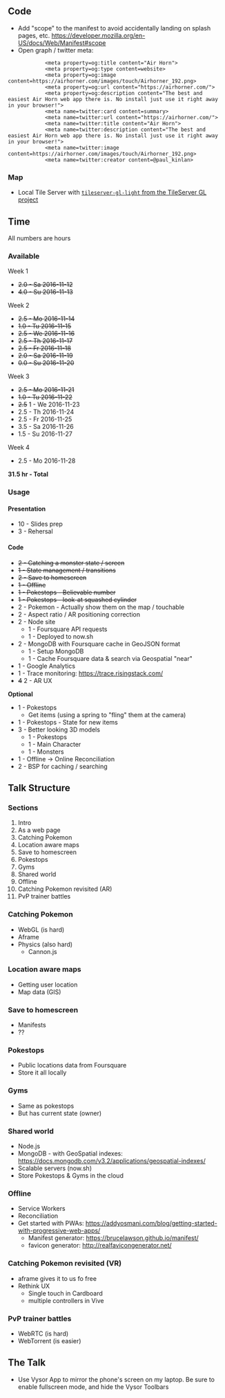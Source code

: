 ## Code

- Add "scope" to the manifest to avoid accidentally landing on splash pages,
  etc. https://developer.mozilla.org/en-US/docs/Web/Manifest#scope
- Open graph / twitter meta: 
```
            <meta property=og:title content="Air Horn">
            <meta property=og:type content=website>
            <meta property=og:image content=https://airhorner.com/images/touch/Airhorner_192.png>
            <meta property=og:url content="https://airhorner.com/">
            <meta property=og:description content="The best and easiest Air Horn web app there is. No install just use it right away in your browser!">
            <meta name=twitter:card content=summary>
            <meta name=twitter:url content="https://airhorner.com/">
            <meta name=twitter:title content="Air Horn">
            <meta name=twitter:description content="The best and easiest Air Horn web app there is. No install just use it right away in your browser!">
            <meta name=twitter:image content=https://airhorner.com/images/touch/Airhorner_192.png>
            <meta name=twitter:creator content=@paul_kinlan>
```

### Map

- Local Tile Server with [`tileserver-gl-light` from the TileServer GL project](https://github.com/klokantech/tileserver-gl)

## Time

All numbers are hours

### Available

Week 1
- ~~2.0 - Sa 2016-11-12~~
- ~~4.0 - Su 2016-11-13~~

Week 2
- ~~2.5 - Mo 2016-11-14~~
- ~~1.0 - Tu 2016-11-15~~
- ~~2.5 - We 2016-11-16~~
- ~~2.5 - Th 2016-11-17~~
- ~~2.5 - Fr 2016-11-18~~
- ~~2.0 - Sa 2016-11-19~~
- ~~0.0 - Su 2016-11-20~~

Week 3
- ~~2.5 - Mo 2016-11-21~~
- ~~1.0 - Tu 2016-11-22~~
- ~~2.5~~ 1 - We 2016-11-23
- 2.5 - Th 2016-11-24
- 2.5 - Fr 2016-11-25
- 3.5 - Sa 2016-11-26
- 1.5 - Su 2016-11-27

Week 4
- 2.5 - Mo 2016-11-28

**31.5 hr - Total**

### Usage

#### Presentation

- 10 - Slides prep
- 3 - Rehersal

#### Code

- ~~2 - Catching a monster state / screen~~
- ~~1 - State management / transitions~~
- ~~2 - Save to homescreen~~
- ~~1 - Offline~~
- ~~1 - Pokestops - Believable number~~
- ~~1 - Pokestops - look-at squashed cylinder~~
- 2 - Pokemon - Actually show them on the map / touchable
- 2 - Aspect ratio / AR positioning correction
- 2 - Node site
  - 1 - Foursquare API requests
  - 1 - Deployed to now.sh
- 2 - MongoDB with Foursquare cache in GeoJSON format
  - 1 - Setup MongoDB
  - 1 - Cache Foursquare data & search via Geospatial "near"
- 1 - Google Analytics
- 1 - Trace monitoring: https://trace.risingstack.com/
- ~~4~~ 2 - AR UX

**Optional**

- 1 - Pokestops
  - Get items (using a spring to "fling" them at the camera)
- 1 - Pokestops - State for new items
- 3 - Better looking 3D models
  - 1 - Pokestops
  - 1 - Main Character
  - 1 - Monsters
- 1 - Offline -> Online Reconciliation
- 2 - BSP for caching / searching

## Talk Structure

### Sections

1. Intro
1. As a web page
1. Catching Pokemon
1. Location aware maps
1. Save to homescreen
1. Pokestops
1. Gyms
1. Shared world
1. Offline
1. Catching Pokemon revisited (AR)
1. PvP trainer battles

### Catching Pokemon

* WebGL (is hard)
* Aframe
* Physics (also hard)
  * Cannon.js

### Location aware maps

* Getting user location
* Map data (GIS)

### Save to homescreen

* Manifests
* ??

### Pokestops

* Public locations data from Foursquare
* Store it all locally

### Gyms

* Same as pokestops
* But has current state (owner)

### Shared world

* Node.js
* MongoDB - with GeoSpatial indexes: https://docs.mongodb.com/v3.2/applications/geospatial-indexes/
* Scalable servers (now.sh)
* Store Pokestops & Gyms in the cloud

### Offline

* Service Workers
* Reconciliation
* Get started with PWAs: https://addyosmani.com/blog/getting-started-with-progressive-web-apps/
  * Manifest generator: https://brucelawson.github.io/manifest/
  * favicon generator: http://realfavicongenerator.net/

### Catching Pokemon revisited (VR)

* aframe gives it to us fo free
* Rethink UX
  * Single touch in Cardboard
  * multiple controllers in Vive

### PvP trainer battles

* WebRTC (is hard)
* WebTorrent (is easier)

## The Talk

- Use Vysor App to mirror the phone's screen on my laptop.
  Be sure to enable fullscreen mode, and hide the Vysor Toolbars

